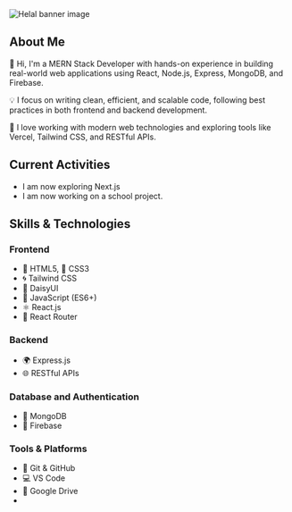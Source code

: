 <img src="https://i.postimg.cc/zXPpcz9G/github-banner.png" alt="Helal banner image">
 <h2>About Me</h2> 
 <p>👋 Hi, I'm a MERN Stack Developer with hands-on experience in building real-world web applications using React, Node.js, Express, MongoDB, and Firebase.</p>
 <p>💡 I focus on writing clean, efficient, and scalable code, following best practices in both frontend and backend development.</p>
 <p>🚀 I love working with modern web technologies and exploring tools like Vercel, Tailwind CSS, and RESTful APIs.</p>

 <h2>Current Activities </h2>
 <ul>
  <li>I am now exploring Next.js</li>
  <li>I am now working on a school project.</li>
 </ul>
 <h2>Skills & Technologies</h2>
 <h3>Frontend</h3>
 <ul>
  <li>🎯 HTML5, 💅 CSS3</li>
  <li>🌀 Tailwind CSS</li>
  <li>🎨 DaisyUI</li>
  <li>📜 JavaScript (ES6+)</li>
  <li>⚛️ React.js</li>
  <li>🔀 React Router</li>
 </ul>
 <h3>Backend</h3>
 <ul>
  <li>🌍 Express.js</li>
  <li>🌐 RESTful APIs</li>
 </ul>
 <h3>Database and Authentication</h3>
 <ul>
  <li>🍃 MongoDB</li>
  <li>🔐 Firebase </li>
 </ul>
 <h3>Tools & Platforms</h3>
 <ul>
  <li>🔁 Git & GitHub</li>
  <li>💻 VS Code</li>
  <li>📁 Google Drive</li>
  <li></li>
 </ul>

<!--
**helal366/helal366** is a ✨ _special_ ✨ repository because its `README.md` (this file) appears on your GitHub profile.

Here are some ideas to get you started:

- 🔭 I’m currently working on ...
- 🌱 I’m currently learning ...
- 👯 I’m looking to collaborate on ...
- 🤔 I’m looking for help with ...
- 💬 Ask me about ...
- 📫 How to reach me: ...
- 😄 Pronouns: ...
- ⚡ Fun fact: ...
-->
